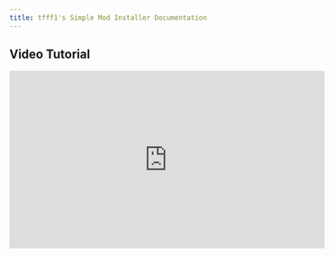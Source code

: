```yaml
---
title: tfff1's Simple Mod Installer Documentation
---
```

## Video Tutorial

<iframe width="560" height="315" src="https://www.youtube.com/embed/1LEmgxiCnP8" frameborder="0" allowfullscreen></iframe>